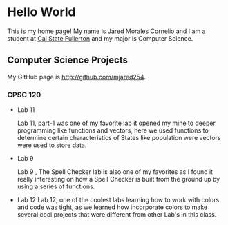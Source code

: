 # Hello World

This is my home page! My name is Jared Morales Cornelio and I am a student at [Cal State Fullerton](http://www.fullerton.edu/) and my major is Computer Science.

## Computer Science Projects

My GitHub page is http://github.com/mjared254.

### CPSC 120

* Lab 11

   Lab 11, part-1 was one of my favorite lab it opened my mine to deeper programming like functions and vectors, here we used functions to determine certain characteristics of States like population were vectors were used to store data.

* Lab 9

    Lab 9 , The Spell Checker lab is also one of my favorites as I found it really interesting on how a Spell Checker is built from the ground up by using a series of functions. 

* Lab 12
    Lab 12, one of the coolest labs learning how to work with colors and code was tight, as we learned how incorporate colors to make several cool projects that were different from other Lab's in this class.